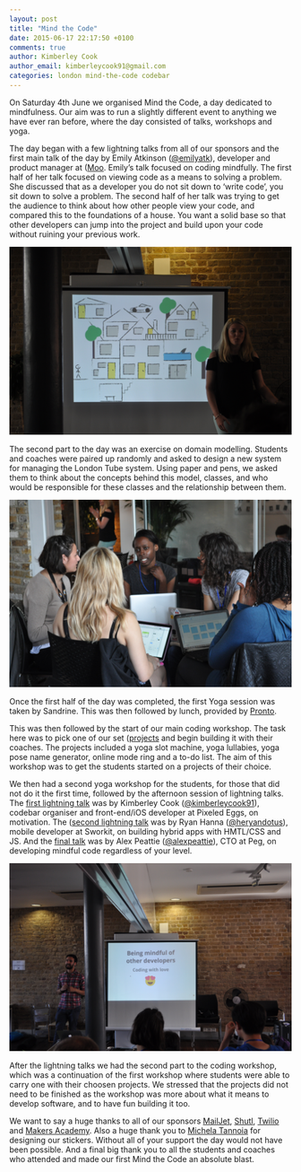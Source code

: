 ```yaml
---
layout: post
title: "Mind the Code"
date: 2015-06-17 22:17:50 +0100
comments: true
author: Kimberley Cook
author_email: kimberleycook91@gmail.com
categories: london mind-the-code codebar
---
```


On Saturday 4th June we organised Mind the Code, a day dedicated to mindfulness. Our aim was to run a slightly different event to anything we have ever ran before, where the day consisted of talks, workshops and yoga.

The day began with a few lightning talks from all of our sponsors and the first main talk of the day by Emily Atkinson ([@emilyatk](https://twitter.com/emilyatk)), developer and product manager at ([Moo](http://uk.moo.com). Emily’s talk focused on coding mindfully. The first half of her talk focused on viewing code as a means to solving a problem. She discussed that as a developer you do not sit down to ‘write code’, you sit down to solve a problem. The second half of her talk was trying to get the audience to think about how other people view your code, and compared this to the foundations of a house. You want a solid base so that other developers can jump into the project and build upon your code without ruining your previous work. 

[![Mind the code - Emily Atkinson](/images/MTC-EmilyAtkinson.jpg)]()

The second part to the day was an exercise on domain modelling. Students and coaches were paired up randomly and asked to design a new system for managing the London Tube system. Using paper and pens, we asked them to think about the concepts behind this model, classes, and who would be responsible for these classes and the relationship between them. 

[![Mind the Code - Exercise 1](/images/MTC-Exercise1.jpg)]()

Once the first half of the day was completed, the first Yoga session was taken by Sandrine. This was then followed by lunch, provided by [Pronto](http://pronto.co.uk).

This was then followed by the start of our main coding workshop. The task here was to pick one of our set ([projects](https://github.com/deniseyu/mind-the-code/tree/master/projects) and begin building it with their coaches. The projects included a yoga slot machine, yoga lullabies, yoga pose name generator, online mode ring and a to-do list. The aim of this workshop was to get the students started on a projects of their choice.  

We then had a second yoga workshop for the students, for those that did not do it the first time, followed by the afternoon session of lightning talks. The [first lightning talk](http://slides.com/kimberleycook/motivation#/) was by Kimberley Cook ([@kimberleycook91](https://twitter.com/kimberleycook91)), codebar organiser and front-end/iOS developer at Pixeled Eggs, on motivation. The ([second lightning talk](http://gylippus.github.io/lightening-hybrid/#/) was by Ryan Hanna ([@heryandotus](https://twitter.com/heryandotus)), mobile developer at Sworkit, on building hybrid apps with HMTL/CSS and JS. And the [final talk](http://slides.com/alexpeattie/love#/) was by Alex Peattie ([@alexpeattie](https://twitter.com/alexpeattie)), CTO at Peg, on developing mindful code regardless of your level. 

[![Mind the Code - Alex Peattie](/images/MTC-lightning-talk.jpg)]()

After the lightning talks we had the second part to the coding workshop, which was a continuation of the first workshop where students were able to carry one with their choosen projects. We stressed that the projects did not need to be finished as the workshop was more about what it means to develop software, and to have fun building it too.

We want to say a huge thanks to all of our sponsors [MailJet](http://mailjet.com), [Shutl](http://shutl.com/uk), [Twilio](https://www.twilio.com) and [Makers Academy](http://beta.makersacademy.com). Also a huge thank you to [Michela Tannoia](https://twitter.com/MintSugar) for designing our stickers. Without all of your support the day would not have been possible. And a final big thank you to all the students and coaches who attended and made our first Mind the Code an absolute blast. 
